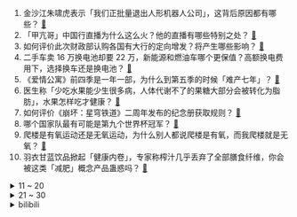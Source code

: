1. 金沙江朱啸虎表示「我们正批量退出人形机器人公司」，这背后原因都有哪些？ [:link:](https://www.zhihu.com/question/1889331007041291077)
2. 「甲亢哥」中国行直播为什么这么火？他的直播有哪些特别之处？ [:link:](https://www.zhihu.com/question/1889262102717358629)
3. 如何评价此次财政部认购各国有大行的定向增发？将产生哪些影响？ [:link:](https://www.zhihu.com/question/1889716077090559348)
4. 二手车卖 16 万换电池却要 22 万，新能源和燃油车哪个更保值？高额换电费用下，选择换车还是换电池？ [:link:](https://www.zhihu.com/question/15739101027)
5. 《爱情公寓》前四季是一年一部，为什么到第五季的时候「难产七年」？ [:link:](https://www.zhihu.com/question/573412793)
6. 医生称「少吃水果能少生很多病，人体代谢不了的果糖大部分会被转化为脂肪」，水果怎样吃才健康？ [:link:](https://www.zhihu.com/question/1889246779540726092)
7. 如何评价《崩坏：星穹铁道》二周年发布的纪念册获取规则？ [:link:](https://www.zhihu.com/question/1889662884390338914)
8. 哪个国家队最有可能是第九个世界杯冠军？ [:link:](https://www.zhihu.com/question/622947332)
9. 爬楼是有氧运动还是无氧运动，为什么别人都说爬楼是有氧，而我爬楼就是无氧？ [:link:](https://www.zhihu.com/question/1887796190965391649)
10. 羽衣甘蓝饮品掀起「健康内卷」，专家称榨汁几乎丢弃了全部膳食纤维，你会被这类「减肥」概念产品蛊惑吗？ [:link:](https://www.zhihu.com/question/15754343665)
<details>
<summary>11 ~ 20</summary>

11. 学习《新概念英语》管用吗？ [:link:](https://www.zhihu.com/question/321632002)
12. 有人说中超水平低，国青球员比如王钰栋应该早去留洋，为何孙继海说想留洋就要先踢明白中超? [:link:](https://www.zhihu.com/question/1889404259486900887)
13. 如何看待《浪姐 6》一公舞台王蓉被淘汰，陈德容被网友质疑「划水」？ [:link:](https://www.zhihu.com/question/1888997148630185152)
14. 如何看待知名网红Speed（甲亢哥）在中国行直播活动中所碰到的一系列翻译事故？ [:link:](https://www.zhihu.com/question/1889151906678538719)
15. 从武大转学去威斯康星大学麦迪逊分校，是否应该去呢？ [:link:](https://www.zhihu.com/question/598396213)
16. 会议上争论总是吃亏，明明占理，最后却变成了那个可怜的背锅侠，会后还生一肚子闷气，该怎么办？ [:link:](https://www.zhihu.com/question/1888876903370309877)
17. 拉萨明明有平地，为什么布达拉宫一定要修建在山岩上？ [:link:](https://www.zhihu.com/question/780333510)
18. 日本第 11 轮福岛核污染水排海结束，多次排放的核污染水已对周边海域造成了多大的影响？ [:link:](https://www.zhihu.com/question/1889766850449073869)
19. 如何评价刘德华的《见龙卸甲》？ [:link:](https://www.zhihu.com/question/25398116)
20. 电动轿车没有发动机了，那么长车头的造型设计还会火下去吗？ [:link:](https://www.zhihu.com/question/662461961)
</details>
<details>
<summary>21 ~ 30</summary>

21. 如何看待法国意大利西班牙拒绝欧盟委员会推出的“重新武装欧洲”计划？ [:link:](https://www.zhihu.com/question/1888825750532121407)
22. 《古代汉语》这本书为什么全书都是繁体字？ [:link:](https://www.zhihu.com/question/1888184914517681800)
23. 如果进化论是真的，为什么黑猩猩不能像人类一样说话？ [:link:](https://www.zhihu.com/question/628248373)
24. 荷兰水域发现的尸体确认为 23 岁清华大学毕业生罗生门，目前事件调查进展如何？有哪些细节值得关注？ [:link:](https://www.zhihu.com/question/1889340664812131782)
25. 专业性能轻薄本ROG幻16 air 2025已正式开启预约，是否值得入手？ [:link:](https://www.zhihu.com/question/1888908515629827353)
26. 美联储数据显示「美国最富有的一半家庭把控着全国 97.5% 的财富」，一般有哪些指标衡量一国贫富差距？ [:link:](https://www.zhihu.com/question/1888542984687022429)
27. 于东来吐槽中国超市行业「几乎都是在卖垃圾商品」，你认同他的观点吗？反映了哪些问题？ [:link:](https://www.zhihu.com/question/1889390951400699299)
28. 蒙牛 2024 年营收下滑 10%，净利润暴跌 97.8%，暴跌原因有哪些？未来发展前景如何？ [:link:](https://www.zhihu.com/question/1888977977565479391)
29. 深索（deepseek）已经或将有哪些落地的应用？ [:link:](https://www.zhihu.com/question/11502468866)
30. 王宝强在电视剧《棋士》中的演技如何？ [:link:](https://www.zhihu.com/question/15721932184)
</details><details>
<summary>bilibili</summary>

</details>